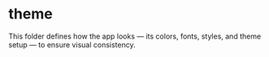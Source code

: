 # theme
This folder defines how the app looks — its colors, fonts, styles, and theme setup — to ensure visual consistency.
